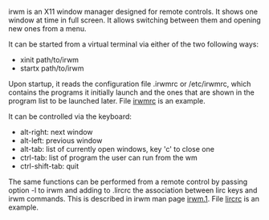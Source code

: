 irwm is an X11 window manager designed for remote controls. It shows one window
at time in full screen. It allows switching between them and opening new ones
from a menu.

It can be started from a virtual terminal via either of the two following ways:

- xinit path/to/irwm
- startx path/to/irwm

Upon startup, it reads the configuration file .irwmrc or /etc/irwmrc, which
contains the programs it initially launch and the ones that are shown in the
program list to be launched later. File [irwmrc](/irwmrc) is an example.

It can be controlled via the keyboard:

- alt-right: next window
- alt-left: previous window
- alt-tab: list of currently open windows, key 'c' to close one
- ctrl-tab: list of program the user can run from the wm
- ctrl-shift-tab: quit

The same functions can be performed from a remote control by passing option -l
to irwm and adding to .lircrc the association between lirc keys and irwm
commands. This is described in irwm man page [irwm.1](/irwm.1). File
[lircrc](/lircrc) is an example.

